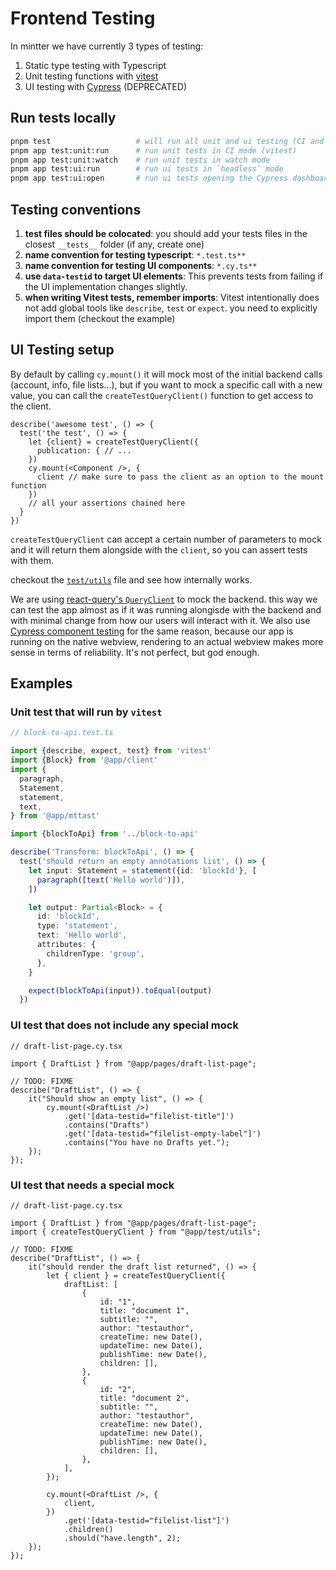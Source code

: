 # Frontend Testing

In mintter we have currently 3 types of testing:

1. Static type testing with Typescript
2. Unit testing functions with [vitest](https://vitest.dev/)
3. UI testing with [Cypress](https://www.cypress.io/) (DEPRECATED)

## Run tests locally

```bash
pnpm test                   # will run all unit and ui testing (CI and `headless` mode)
pnpm app test:unit:run      # run unit tests in CI mode (vitest)
pnpm app test:unit:watch    # run unit tests in watch mode
pnpm app test:ui:run        # run ui tests in `headless` mode
pnpm app test:ui:open       # run ui tests opening the Cypress dashboard
```

## Testing conventions

1. **test files should be colocated**: you should add your tests files in the closest `__tests__` folder (if any, create one)
2. **name convention for testing typescript**: `*.test.ts**`
3. **name convention for testing UI components**: `*.cy.ts**`
4. **use `data-testid` to target UI elements**: This prevents tests from failing if the UI implementation changes slightly.
5. **when writing Vitest tests, remember imports**: Vitest intentionally does not add global tools like `describe`, `test` or `expect`. you need to explicitly import them (checkout the example)

## UI Testing setup

By default by calling `cy.mount()` it will mock most of the initial backend calls (account, info, file lists...), but if you want to mock a specific call with a new value, you can call the `createTestQueryClient()` function to get access to the client.

```tsx
describe('awesome test', () => {
  test('the test', () => {
    let {client} = createTestQueryClient({
      publication: { // ...
    })
    cy.mount(<Component />, {
      client // make sure to pass the client as an option to the mount function
    })
    // all your assertions chained here
  }
})
```

`createTestQueryClient` can accept a certain number of parameters to mock and it will return them alongside with the `client`, so you can assert tests with them.

checkout the [`test/utils`](../frontend/app/src/test/utils.tsx) file and see how internally works.

We are using [react-query's `QueryClient`](https://tanstack.com/query/v4/docs/reference/QueryClient) to mock the backend. this way we can test the app almost as if it was running alongisde with the backend and with minimal change from how our users will interact with it. We also use [Cypress component testing](https://docs.cypress.io/guides/component-testing) for the same reason, because our app is running on the native webview, rendering to an actual webview makes more sense in terms of reliability. It's not perfect, but god enough.

## Examples

### Unit test that will run by `vitest`

```ts
// block-to-api.test.ts

import {describe, expect, test} from 'vitest'
import {Block} from '@app/client'
import {
  paragraph,
  Statement,
  statement,
  text,
} from '@app/mttast'

import {blockToApi} from '../block-to-api'

describe('Transform: blockToApi', () => {
  test('should return an empty annotations list', () => {
    let input: Statement = statement({id: 'blockId'}, [
      paragraph([text('Hello world')]),
    ])

    let output: Partial<Block> = {
      id: 'blockId',
      type: 'statement',
      text: 'Hello world',
      attributes: {
        childrenType: 'group',
      },
    }

    expect(blockToApi(input)).toEqual(output)
  })

```

### UI test that does not include any special mock

```tsx
// draft-list-page.cy.tsx

import { DraftList } from "@app/pages/draft-list-page";

// TODO: FIXME
describe("DraftList", () => {
    it("Should show an empty list", () => {
        cy.mount(<DraftList />)
            .get('[data-testid="filelist-title"]')
            .contains("Drafts")
            .get('[data-testid="filelist-empty-label"]')
            .contains("You have no Drafts yet.");
    });
});
```

### UI test that needs a special mock

```tsx
// draft-list-page.cy.tsx

import { DraftList } from "@app/pages/draft-list-page";
import { createTestQueryClient } from "@app/test/utils";

// TODO: FIXME
describe("DraftList", () => {
    it("should render the draft list returned", () => {
        let { client } = createTestQueryClient({
            draftList: [
                {
                    id: "1",
                    title: "document 1",
                    subtitle: "",
                    author: "testauthor",
                    createTime: new Date(),
                    updateTime: new Date(),
                    publishTime: new Date(),
                    children: [],
                },
                {
                    id: "2",
                    title: "document 2",
                    subtitle: "",
                    author: "testauthor",
                    createTime: new Date(),
                    updateTime: new Date(),
                    publishTime: new Date(),
                    children: [],
                },
            ],
        });

        cy.mount(<DraftList />, {
            client,
        })
            .get('[data-testid="filelist-list"]')
            .children()
            .should("have.length", 2);
    });
});
```
